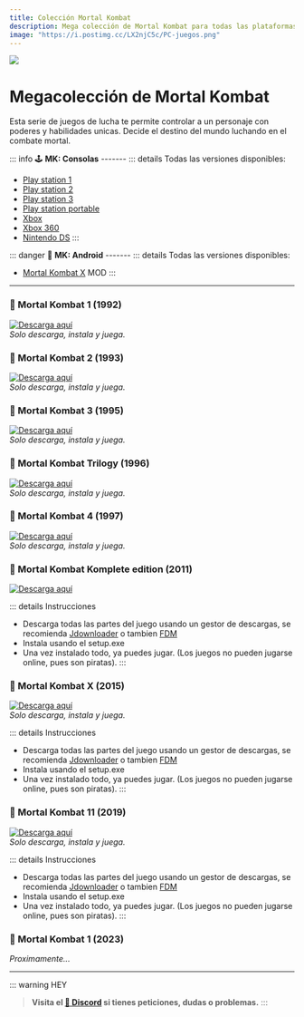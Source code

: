 ```yaml
---
title: Colección Mortal Kombat
description: Mega colección de Mortal Kombat para todas las plataformas.
image: "https://i.postimg.cc/LX2njC5c/PC-juegos.png"
---
```

![](https://i.postimg.cc/4dX1VvkJ/PC-juegos.png)
# Megacolección de Mortal Kombat

Esta serie de juegos de lucha te permite controlar a un personaje con poderes y habilidades unicas. Decide el destino del mundo luchando en el combate mortal.

::: info 🕹 **MK: Consolas** -------
::: details Todas las versiones disponibles:
- [Play station 1](https://vimm.net/vault/?p=list&system=PS1&q=mortal+kombat)
- [Play station 2](https://vimm.net/vault/?p=list&system=PS2&q=mortal+kombat)
- [Play station 3](https://vimm.net/vault/?p=list&system=PS3&q=mortal+kombat)
- [Play station portable](https://vimm.net/vault/?p=list&system=PSP&q=mortal+kombat)
- [Xbox](https://vimm.net/vault/?p=list&system=Xbox&q=mortal+kombat)
- [Xbox 360](https://vimm.net/vault/?p=list&system=Xbox360&q=mortal+kombat)
- [Nintendo DS](https://vimm.net/vault/?p=list&system=DS&q=mortal+kombat)
:::

::: danger 📱 **MK: Android** -------
::: details Todas las versiones disponibles:

- [Mortal Kombat X](https://modyolo.com/mortal-kombat.html) MOD
:::

---

### 🐲 Mortal Kombat 1 (1992)

[![Descarga aquí](https://i.postimg.cc/G23xCXmL/Descarga.png)](https://filecrypt.cc/Container/19082D5DD8)     
*Solo descarga, instala y juega.*

### 🐲 Mortal Kombat 2 (1993)

[![Descarga aquí](https://i.postimg.cc/G23xCXmL/Descarga.png)](https://filecrypt.cc/Container/6ED09B5BBF)     
*Solo descarga, instala y juega.*

### 🐲 Mortal Kombat 3 (1995)

[![Descarga aquí](https://i.postimg.cc/G23xCXmL/Descarga.png)](https://filecrypt.cc/Container/047E5C61CC)     
*Solo descarga, instala y juega.*

### 🐲 Mortal Kombat Trilogy (1996)

[![Descarga aquí](https://i.postimg.cc/G23xCXmL/Descarga.png)](https://filecrypt.cc/Container/D71BA0D8D2)     
*Solo descarga, instala y juega.*

### 🐲 Mortal Kombat 4 (1997)

[![Descarga aquí](https://i.postimg.cc/G23xCXmL/Descarga.png)](https://filecrypt.cc/Container/5906D4E8DE)     
*Solo descarga, instala y juega.*

### 🐲 Mortal Kombat Komplete edition (2011)

[![Descarga aquí](https://i.postimg.cc/G23xCXmL/Descarga.png)](https://www.filecrypt.cc/Container/2BBCF5D264)     

::: details Instrucciones
- Descarga todas las partes del juego usando un gestor de descargas, se recomienda [Jdownloader](https://jdownloader.org/dl?v=101) o tambien [FDM](https://www.freedownloadmanager.org/es/)
- Instala usando el setup.exe
- Una vez instalado todo, ya puedes jugar. (Los juegos no pueden jugarse online, pues son piratas).
:::

### 🐲 Mortal Kombat X (2015)

[![Descarga aquí](https://i.postimg.cc/G23xCXmL/Descarga.png)](https://www.filecrypt.cc/Container/4D11AC6001)     
*Solo descarga, instala y juega.*

::: details Instrucciones
- Descarga todas las partes del juego usando un gestor de descargas, se recomienda [Jdownloader](https://jdownloader.org/dl?v=101) o tambien [FDM](https://www.freedownloadmanager.org/es/)
- Instala usando el setup.exe
- Una vez instalado todo, ya puedes jugar. (Los juegos no pueden jugarse online, pues son piratas).
:::

### 🐲 Mortal Kombat 11 (2019)

[![Descarga aquí](https://i.postimg.cc/G23xCXmL/Descarga.png)](https://www.filecrypt.cc/Container/B5B9358057)     
*Solo descarga, instala y juega.*

::: details Instrucciones
- Descarga todas las partes del juego usando un gestor de descargas, se recomienda [Jdownloader](https://jdownloader.org/dl?v=101) o tambien [FDM](https://www.freedownloadmanager.org/es/)
- Instala usando el setup.exe
- Una vez instalado todo, ya puedes jugar. (Los juegos no pueden jugarse online, pues son piratas).
:::

### 🐲 Mortal Kombat 1 (2023)
  
*Proximamente...*


---


::: warning HEY
> **Visita el [🚀 Discord](https://discord.gg/hVKeY3uEru) si tienes peticiones, dudas o problemas.**
:::